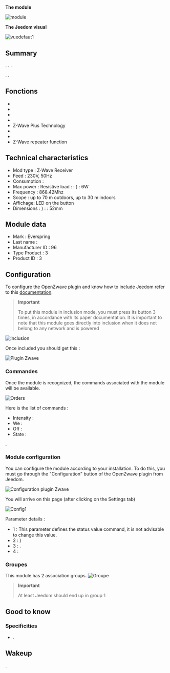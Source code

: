 # 

 **The module**

![module](images/everspring.AD147-6/module.jpg)

 **The Jeedom visual**

![vuedefaut1](images/everspring.AD147-6/vuedefaut1.jpg)

## Summary

. . .

. .

## Fonctions

-   
-   
-   
-   
-   Z-Wave Plus Technology
-   
-   
-   Z-Wave repeater function

## Technical characteristics

-   Mod type : Z-Wave Receiver
-   Feed : 230V, 50Hz
-   Consumption : 
-   Max power : Resistive load :  : ) : 6W
-   Frequency : 868.42Mhz
-   Scope : up to 70 m outdoors, up to 30 m indoors
-   Affichage: LED on the button
-   Dimensions : ) :  : 52mm

## Module data

-   Mark : Everspring
-   Last name : 
-   Manufacturer ID : 96
-   Type Product : 3
-   Product ID : 3

## Configuration

To configure the OpenZwave plugin and know how to include Jeedom refer to this [documentation](https://doc.jeedom.com/en_US/plugins/automation%20protocol/openzwave/).

> **Important**
>
> To put this module in inclusion mode, you must press its button 3 times, in accordance with its paper documentation. It is important to note that this module goes directly into inclusion when it does not belong to any network and is powered

![inclusion](images/everspring.AD147-6/inclusion.jpg)

Once included you should get this :

![Plugin Zwave](images/everspring.AD147-6/information.jpg)

### Commandes

Once the module is recognized, the commands associated with the module will be available.

![Orders](images/everspring.AD147-6/commandes.jpg)

Here is the list of commands :

-   Intensity : 
-   We : 
-   Off : 
-   State : 

.

### Module configuration

You can configure the module according to your installation. To do this, you must go through the "Configuration" button of the OpenZwave plugin from Jeedom.

![Configuration plugin Zwave](images/plugin/bouton_configuration.jpg)

You will arrive on this page (after clicking on the Settings tab)

![Config1](images/everspring.AD147-6/config1.jpg)

Parameter details :

-   1 : This parameter deﬁnes the status value command, it is not advisable to change this value.
-   2 : )
-   3 : .
-   4 : 

### Groupes

This module has 2 association groups.
![Groupe](images/everspring.AD147-6/groupe.jpg)

> **Important**
>
> At least Jeedom should end up in group 1

## Good to know

### Specificities

-   .

## Wakeup

.
